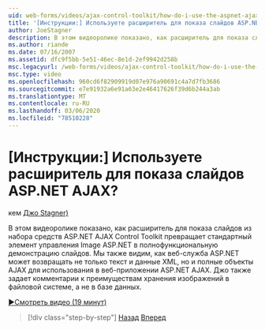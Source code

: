 ```yaml
---
uid: web-forms/videos/ajax-control-toolkit/how-do-i-use-the-aspnet-ajax-slideshow-extender
title: '[Инструкции:] Используете расширитель для показа слайдов ASP.NET AJAX? | Документы Майкрософт'
author: JoeStagner
description: В этом видеоролике показано, как расширитель для показа слайдов из набора средств ASP.NET AJAX Control Toolkit превращает стандартный элемент управления Image ASP.NET в полностью функциональный SL...
ms.author: riande
ms.date: 07/16/2007
ms.assetid: dfc9f5bb-5e51-46ec-8e1d-2ef9942d258b
msc.legacyurl: /web-forms/videos/ajax-control-toolkit/how-do-i-use-the-aspnet-ajax-slideshow-extender
msc.type: video
ms.openlocfilehash: 960cd6f82909919d07e976a90691c4a7d7fb3686
ms.sourcegitcommit: e7e91932a6e91a63e2e46417626f39d6b244a3ab
ms.translationtype: MT
ms.contentlocale: ru-RU
ms.lasthandoff: 03/06/2020
ms.locfileid: "78510228"
---
```

# <a name="how-do-i-use-the-aspnet-ajax-slideshow-extender"></a>[Инструкции:] Используете расширитель для показа слайдов ASP.NET AJAX?

кем [Джо Stagner)](https://github.com/JoeStagner)

В этом видеоролике показано, как расширитель для показа слайдов из набора средств ASP.NET AJAX Control Toolkit превращает стандартный элемент управления Image ASP.NET в полнофункциональную демонстрацию слайдов. Мы также видим, как веб-служба ASP.NET может возвращать не только текст и данные XML, но и полные объекты AJAX для использования в веб-приложении ASP.NET AJAX. Джо также задает комментарии к преимуществам хранения изображений в файловой системе, а не в базе данных.

[&#9654;Смотреть видео (19 минут)](https://channel9.msdn.com/Blogs/ASP-NET-Site-Videos/how-do-i-use-the-aspnet-ajax-slideshow-extender)

> [!div class="step-by-step"]
> [Назад](how-do-i-use-the-aspnet-ajax-tabs-control.md)
> [Вперед](how-do-i-use-the-aspnet-ajax-updatepanelanimation-extender.md)
